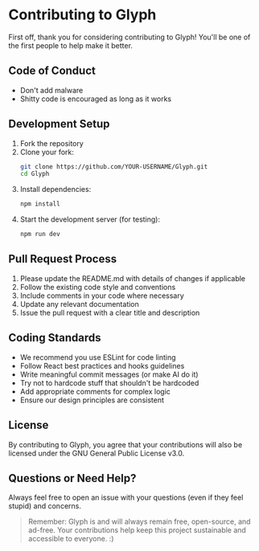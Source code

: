 # Contributing to Glyph

First off, thank you for considering contributing to Glyph! You'll be one of the first people to help make it better.

## Code of Conduct

- Don't add malware
- Shitty code is encouraged as long as it works

## Development Setup

1. Fork the repository
2. Clone your fork:
   ```bash
   git clone https://github.com/YOUR-USERNAME/Glyph.git
   cd Glyph
   ```
3. Install dependencies:
   ```bash
   npm install
   ```
4. Start the development server (for testing):
   ```bash
   npm run dev
   ```

## Pull Request Process

1. Please update the README.md with details of changes if applicable
2. Follow the existing code style and conventions
3. Include comments in your code where necessary
4. Update any relevant documentation
5. Issue the pull request with a clear title and description

## Coding Standards

- We recommend you use ESLint for code linting
- Follow React best practices and hooks guidelines
- Write meaningful commit messages (or make AI do it)
- Try not to hardcode stuff that shouldn't be hardcoded
- Add appropriate comments for complex logic
- Ensure our design principles are consistent

## License

By contributing to Glyph, you agree that your contributions will also be licensed under the GNU General Public License v3.0.

## Questions or Need Help?

Always feel free to open an issue with your questions (even if they feel stupid) and concerns.

> Remember: Glyph is and will always remain free, open-source, and ad-free. Your contributions help keep this project sustainable and accessible to everyone.
> :)